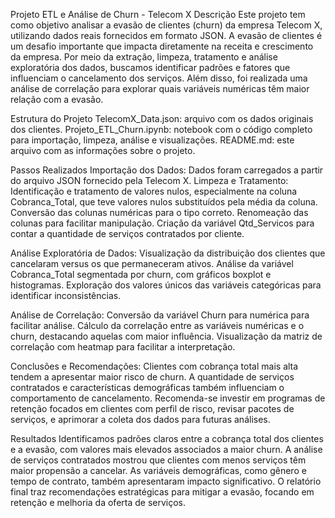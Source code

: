 Projeto ETL e Análise de Churn - Telecom X
Descrição
Este projeto tem como objetivo analisar a evasão de clientes (churn) da empresa Telecom X, utilizando dados reais fornecidos em formato JSON. A evasão de clientes é um desafio importante que impacta diretamente na receita e crescimento da empresa.
Por meio da extração, limpeza, tratamento e análise exploratória dos dados, buscamos identificar padrões e fatores que influenciam o cancelamento dos serviços. Além disso, foi realizada uma análise de correlação para explorar quais variáveis numéricas têm maior relação com a evasão.

Estrutura do Projeto
TelecomX_Data.json: arquivo com os dados originais dos clientes.
Projeto_ETL_Churn.ipynb: notebook com o código completo para importação, limpeza, análise e visualizações.
README.md: este arquivo com as informações sobre o projeto.

Passos Realizados
Importação dos Dados: Dados foram carregados a partir do arquivo JSON fornecido pela Telecom X.
Limpeza e Tratamento:
Identificação e tratamento de valores nulos, especialmente na coluna Cobranca_Total, que teve valores nulos substituídos pela média da coluna.
Conversão das colunas numéricas para o tipo correto.
Renomeação das colunas para facilitar manipulação.
Criação da variável Qtd_Servicos para contar a quantidade de serviços contratados por cliente.

Análise Exploratória de Dados:
Visualização da distribuição dos clientes que cancelaram versus os que permaneceram ativos.
Análise da variável Cobranca_Total segmentada por churn, com gráficos boxplot e histogramas.
Exploração dos valores únicos das variáveis categóricas para identificar inconsistências.

Análise de Correlação:
Conversão da variável Churn para numérica para facilitar análise.
Cálculo da correlação entre as variáveis numéricas e o churn, destacando aquelas com maior influência.
Visualização da matriz de correlação com heatmap para facilitar a interpretação.

Conclusões e Recomendações:
Clientes com cobrança total mais alta tendem a apresentar maior risco de churn.
A quantidade de serviços contratados e características demográficas também influenciam o comportamento de cancelamento.
Recomenda-se investir em programas de retenção focados em clientes com perfil de risco, revisar pacotes de serviços, e aprimorar a coleta dos dados para futuras análises.

Resultados
Identificamos padrões claros entre a cobrança total dos clientes e a evasão, com valores mais elevados associados a maior churn.
A análise de serviços contratados mostrou que clientes com menos serviços têm maior propensão a cancelar.
As variáveis demográficas, como gênero e tempo de contrato, também apresentaram impacto significativo.
O relatório final traz recomendações estratégicas para mitigar a evasão, focando em retenção e melhoria da oferta de serviços.
